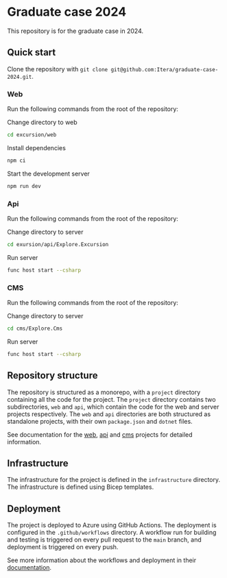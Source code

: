 # Graduate case 2024

This repository is for the graduate case in 2024.

## Quick start

Clone the repository with `git clone git@github.com:Itera/graduate-case-2024.git`.

### Web

Run the following commands from the root of the repository:

Change directory to web

```bash
cd excursion/web 
```

Install dependencies

```bash
npm ci
```

Start the development server

```bash
npm run dev
```

### Api

Run the following commands from the root of the repository:

Change directory to server

```bash
cd exursion/api/Explore.Excursion
```

Run server

```bash
func host start --csharp
```

### CMS

Run the following commands from the root of the repository:

Change directory to server

```bash
cd cms/Explore.Cms
```

Run server

```bash
func host start --csharp
```

## Repository structure

The repository is structured as a monorepo, with a `project` directory containing all the code for the project. The `project` directory contains two subdirectories, `web` and `api`, which contain the code for the web and server projects respectively. The `web` and `api` directories are both structured as standalone projects, with their own `package.json` and `dotnet` files. 

See documentation for the [web](excursion/web/README.md), [api](excursion/api/README.md) and [cms](cms/README.md) projects for detailed information.

## Infrastructure

The infrastructure for the project is defined in the `infrastructure` directory. The infrastructure is defined using Bicep templates. 

## Deployment

The project is deployed to Azure using GitHub Actions. The deployment is configured in the `.github/workflows` directory. A workflow run for building and testing is triggered on every pull request to the `main` branch, and deployment is triggered on every push.

See more information about the workflows and deployment in their [documentation](doc/workflows.md).
